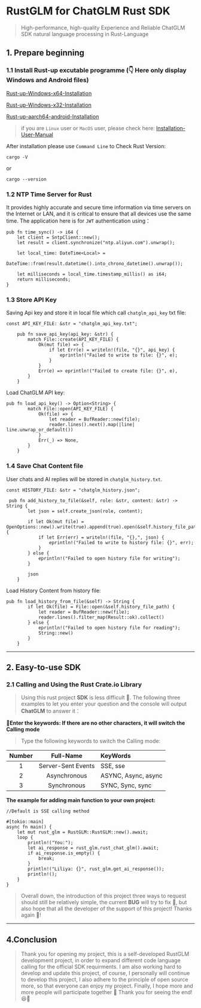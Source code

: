 # RustGLM for ChatGLM Rust SDK
> High-performance, high-quality Experience and Reliable ChatGLM SDK natural language processing in Rust-Language

## 1. Prepare beginning

### 1.1 Install Rust-up excutable programme (👇 Here only display Windows and Android files)

[Rust-up-Windows-x64-Installation](https://static.rust-lang.org/rustup/dist/x86_64-pc-windows-msvc/rustup-init.exe)

[Rust-up-Windows-x32-Installation](https://static.rust-lang.org/rustup/dist/i686-pc-windows-msvc/rustup-init.exe)

[Rust-up-aarch64-android-Installation](https://static.rust-lang.org/rustup/dist/aarch64-linux-android/rustup-init)

> if you are `Linux` user or `MacOS` user, please check here: [Installation-User-Manual](https://forge.rust-lang.org/infra/other-installation-methods.html)

After installation please use `Command Line`  to Check Rust Version:

```
cargo -V
```
or
```
cargo --version
```


### 1.2 NTP Time Server for Rust

It provides highly accurate and secure time information via time servers on the Internet or LAN, and it is critical to ensure that all devices use the same time. The application here is for `JWT` authentication using：

```
pub fn time_sync() -> i64 {
    let client = SntpClient::new();
    let result = client.synchronize("ntp.aliyun.com").unwrap();

    let local_time: DateTime<Local> =
        DateTime::from(result.datetime().into_chrono_datetime().unwrap());

    let milliseconds = local_time.timestamp_millis() as i64;
    return milliseconds;
}
```

### 1.3 Store API Key

Saving Api key and store it in local file which call `chatglm_api_key` txt file:

```
const API_KEY_FILE: &str = "chatglm_api_key.txt";

    pub fn save_api_key(api_key: &str) {
        match File::create(API_KEY_FILE) {
            Ok(mut file) => {
                if let Err(e) = writeln!(file, "{}", api_key) {
                    eprintln!("Failed to write to file: {}", e);
                }
            }
            Err(e) => eprintln!("Failed to create file: {}", e),
        }
    }
```
Load ChatGLM API key:

```
pub fn load_api_key() -> Option<String> {
        match File::open(API_KEY_FILE) {
            Ok(file) => {
                let reader = BufReader::new(file);
                reader.lines().next().map(|line| line.unwrap_or_default())
            }
            Err(_) => None,
        }
    }
```

### 1.4 Save Chat Content file

User chats and AI replies will be stored in `chatglm_history.txt`.

```
const HISTORY_FILE: &str = "chatglm_history.json";

 pub fn add_history_to_file(&self, role: &str, content: &str) -> String {
        let json = self.create_json(role, content);

        if let Ok(mut file) = OpenOptions::new().write(true).append(true).open(&self.history_file_path) {
            if let Err(err) = writeln!(file, "{},", json) {
                eprintln!("Failed to write to history file: {}", err);
            }
        } else {
            eprintln!("Failed to open history file for writing");
        }

        json
    }
```
Load History Content from history file:
```
pub fn load_history_from_file(&self) -> String {
        if let Ok(file) = File::open(&self.history_file_path) {
            let reader = BufReader::new(file);
            reader.lines().filter_map(Result::ok).collect()
        } else {
            eprintln!("Failed to open history file for reading");
            String::new()
        }
    }
```


----

## 2. Easy-to-use SDK

### 2.1 Calling and Using the Rust Crate.io Library
>
> Using this rust project **SDK** is less difficult 🤩. The following three examples to let you enter your question and the console will output **ChatGLM** to answer it：

🚩**Enter the keywords: If there are no other characters, it will switch the Calling mode**

> Type the following keywords to switch the Calling mode:

| Number | Full-Name | KeyWords |
| :-------------: | :-------------: | :----- |
| 1 | Server-Sent Events| SSE, sse |
| 2 | Asynchronous | ASYNC, Async, async |
| 3 | Synchronous | SYNC, Sync, sync |


**The example for adding main function to your own project:**
```
//Default is SSE calling method

#[tokio::main]
async fn main() {
    let mut rust_glm = RustGLM::RustGLM::new().await;
    loop {
        println!("You:");
        let ai_response = rust_glm.rust_chat_glm().await;
        if ai_response.is_empty() {
            break;
        }
        println!("Liliya: {}", rust_glm.get_ai_response());
        println!();
    }
}
```


> Overall down, the introduction of this project three ways to request should still be relatively simple, the current **BUG** will try to fix 🥳, but also hope that all the developer of the support of this project! Thanks again 🎉!
---

## 4.Conclusion
>
> Thank you for opening my project, this is a self-developed RustGLM development project, in order to expand different code language calling for the official SDK requirments. I am also working hard to develop and update this project, of course, I personally will continue to develop this project, I also adhere to the principle of open source more, so that everyone can enjoy my project. Finally, I hope more and more people will participate together 🚀 Thank you for seeing the end! 😆👏

